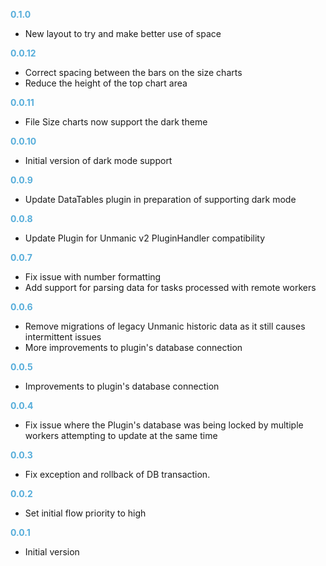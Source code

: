 **<span style="color:#56adda">0.1.0</span>**
- New layout to try and make better use of space

**<span style="color:#56adda">0.0.12</span>**
- Correct spacing between the bars on the size charts
- Reduce the height of the top chart area

**<span style="color:#56adda">0.0.11</span>**
- File Size charts now support the dark theme

**<span style="color:#56adda">0.0.10</span>**
- Initial version of dark mode support

**<span style="color:#56adda">0.0.9</span>**
- Update DataTables plugin in preparation of supporting dark mode

**<span style="color:#56adda">0.0.8</span>**
- Update Plugin for Unmanic v2 PluginHandler compatibility

**<span style="color:#56adda">0.0.7</span>**
- Fix issue with number formatting
- Add support for parsing data for tasks processed with remote workers

**<span style="color:#56adda">0.0.6</span>**
- Remove migrations of legacy Unmanic historic data as it still causes intermittent issues
- More improvements to plugin's database connection

**<span style="color:#56adda">0.0.5</span>**
- Improvements to plugin's database connection

**<span style="color:#56adda">0.0.4</span>**
- Fix issue where the Plugin's database was being locked by multiple workers attempting to update at the same time

**<span style="color:#56adda">0.0.3</span>**
- Fix exception and rollback of DB transaction.

**<span style="color:#56adda">0.0.2</span>**
- Set initial flow priority to high

**<span style="color:#56adda">0.0.1</span>**
- Initial version
